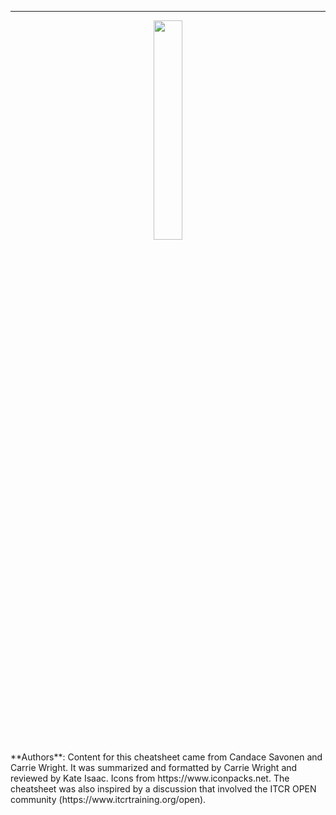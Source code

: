 
<hr>

<center>
<a href="https://www.itcrtraining.org/">
  <img src="css/images/ITN_logo.png" width = 30%>
</a>
</center>

<div class = "authors"> **Authors**: Content for this cheatsheet came from Candace Savonen and Carrie Wright. It was summarized and formatted by Carrie Wright and reviewed by Kate Isaac. Icons from https://www.iconpacks.net. The cheatsheet was also inspired by a discussion that involved the ITCR OPEN community (https://www.itcrtraining.org/open).
</div>
